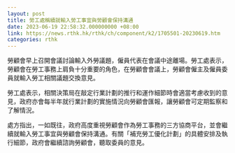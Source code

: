 ```yaml
---
layout: post
title: 勞工處稱續就輸入勞工事宜與勞顧會保持溝通
date: 2023-06-19 22:58:32.000000000 +08:00
link: https://news.rthk.hk/rthk/ch/component/k2/1705501-20230619.htm
categories: rthk
---
```


勞顧會早上召開會議討論輸入外勞議題，僱員代表在會議中途離場。勞工處表示，勞顧會在勞工事務上肩負十分重要的角色，在勞顧會會議上，勞顧會僱主及僱員委員就輸入勞工相關議題交換意見。

勞工處表示，相關決策局在敲定行業計劃的推行和運作細節時會適當考慮收到的意見，政府亦會每半年就行業計劃的實施情況向勞顧會匯報，讓勞顧會可定期監察和了解情況。

處方指出，一如既往，政府高度重視勞顧會作為勞工事務的三方協商平台，並會繼續就輸入勞工事宜與勞顧會保持溝通。有關「補充勞工優化計劃」的具體安排及執行細節，政府會繼續諮詢勞顧會，聽取委員的意見。
